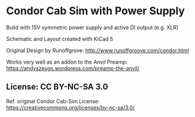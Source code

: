 # Condor Cab Sim with Power Supply

Build with 15V symmetric power supply and active DI output (e.g. XLR)

Schematic and Layout created with KiCad 5

Original Design by Runoffgrove:
http://www.runoffgroove.com/condor.html

Works very well as an addon to the Anvil Preamp:
https://andyszeugs.wordpress.com/preamp-the-anvil/


## License: CC BY-NC-SA 3.0
Ref. original Condor Cab-Sim License:
https://creativecommons.org/licenses/by-nc-sa/3.0/
